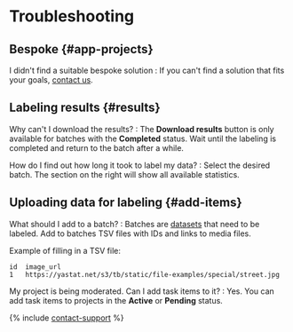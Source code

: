 # Troubleshooting

## Bespoke {#app-projects}

I didn't find a suitable bespoke solution
: If you can't find a solution that fits your goals, [contact us](support.md).

## Labeling results {#results}

Why can't I download the results?
: The **Download results** button is only available for batches with the **Completed** status. Wait until the labeling is completed and return to the batch after a while.

How do I find out how long it took to label my data?
: Select the desired batch. The section on the right will show all available statistics.

## Uploading data for labeling {#add-items}

What should I add to a batch?
: Batches are [datasets](https://toloka.ai/datasets) that need to be labeled. Add to batches TSV files with IDs and links to media files.

  Example of filling in a TSV file:

  ```
  id  image_url
  1   https://yastat.net/s3/tb/static/file-examples/special/street.jpg
  ```

My project is being moderated. Can I add task items to it?
: Yes. You can add task items to projects in the **Active** or **Pending** status.

{% include [contact-support](../_includes/contact-support.md) %}
